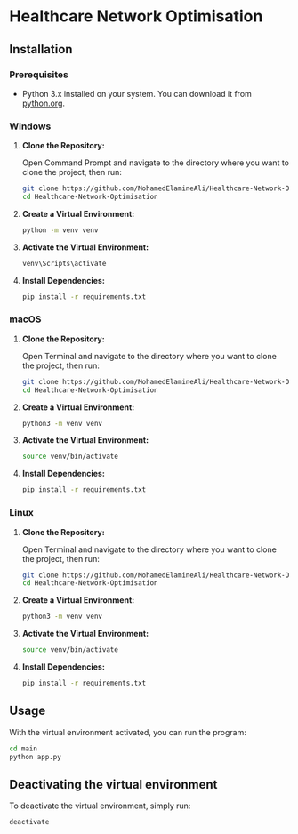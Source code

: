# Healthcare Network Optimisation



## Installation

### Prerequisites

- Python 3.x installed on your system. You can download it from [python.org](https://www.python.org/downloads/).

### Windows

1. **Clone the Repository:**

    Open Command Prompt and navigate to the directory where you want to clone the project, then run:
    ```sh
    git clone https://github.com/MohamedElamineAli/Healthcare-Network-Optimisation
    cd Healthcare-Network-Optimisation
    ```

2. **Create a Virtual Environment:**

    ```sh
    python -m venv venv
    ```

3. **Activate the Virtual Environment:**

    ```sh
    venv\Scripts\activate
    ```

4. **Install Dependencies:**

    ```sh
    pip install -r requirements.txt
    ```

### macOS

1. **Clone the Repository:**

    Open Terminal and navigate to the directory where you want to clone the project, then run:
    ```sh
    git clone https://github.com/MohamedElamineAli/Healthcare-Network-Optimisation
    cd Healthcare-Network-Optimisation
    ```

2. **Create a Virtual Environment:**

    ```sh
    python3 -m venv venv
    ```

3. **Activate the Virtual Environment:**

    ```sh
    source venv/bin/activate
    ```

4. **Install Dependencies:**

    ```sh
    pip install -r requirements.txt
    ```

### Linux

1. **Clone the Repository:**

    Open Terminal and navigate to the directory where you want to clone the project, then run:
    ```sh
    git clone https://github.com/MohamedElamineAli/Healthcare-Network-Optimisation
    cd Healthcare-Network-Optimisation
    ```

2. **Create a Virtual Environment:**

    ```sh
    python3 -m venv venv
    ```

3. **Activate the Virtual Environment:**

    ```sh
    source venv/bin/activate
    ```

4. **Install Dependencies:**

    ```sh
    pip install -r requirements.txt
    ```

## Usage

With the virtual environment activated, you can run the program:

```sh
cd main
python app.py
```
## Deactivating the virtual environment
To deactivate the virtual environment, simply run:
```sh
deactivate
```

